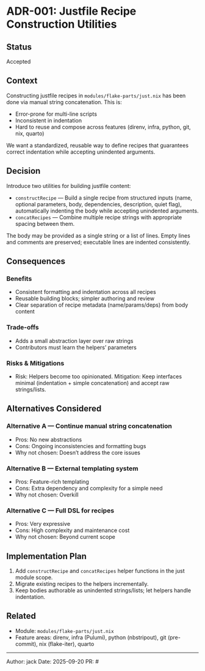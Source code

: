 # ADR-001: Justfile Recipe Construction Utilities

## Status

Accepted

## Context

Constructing justfile recipes in `modules/flake-parts/just.nix` has been done via manual string concatenation. This is:
- Error-prone for multi-line scripts
- Inconsistent in indentation
- Hard to reuse and compose across features (direnv, infra, python, git, nix, quarto)

We want a standardized, reusable way to define recipes that guarantees correct indentation while accepting unindented arguments.

## Decision

Introduce two utilities for building justfile content:

- `constructRecipe` — Build a single recipe from structured inputs (name, optional parameters, body, dependencies, description, quiet flag), automatically indenting the body while accepting unindented arguments.
- `concatRecipes` — Combine multiple recipe strings with appropriate spacing between them.

The body may be provided as a single string or a list of lines. Empty lines and comments are preserved; executable lines are indented consistently.

## Consequences

### Benefits
- Consistent formatting and indentation across all recipes
- Reusable building blocks; simpler authoring and review
- Clear separation of recipe metadata (name/params/deps) from body content

### Trade-offs
- Adds a small abstraction layer over raw strings
- Contributors must learn the helpers’ parameters

### Risks & Mitigations
- Risk: Helpers become too opinionated. Mitigation: Keep interfaces minimal (indentation + simple concatenation) and accept raw strings/lists.

## Alternatives Considered

### Alternative A — Continue manual string concatenation
- Pros: No new abstractions
- Cons: Ongoing inconsistencies and formatting bugs
- Why not chosen: Doesn’t address the core issues

### Alternative B — External templating system
- Pros: Feature-rich templating
- Cons: Extra dependency and complexity for a simple need
- Why not chosen: Overkill

### Alternative C — Full DSL for recipes
- Pros: Very expressive
- Cons: High complexity and maintenance cost
- Why not chosen: Beyond current scope

## Implementation Plan

1. Add `constructRecipe` and `concatRecipes` helper functions in the just module scope.
2. Migrate existing recipes to the helpers incrementally.
3. Keep bodies authorable as unindented strings/lists; let helpers handle indentation.

## Related

- Module: `modules/flake-parts/just.nix`
- Feature areas: direnv, infra (Pulumi), python (nbstripout), git (pre-commit), nix (flake-iter), quarto

---

Author: jack
Date: 2025-09-20
PR: #<tbd>
